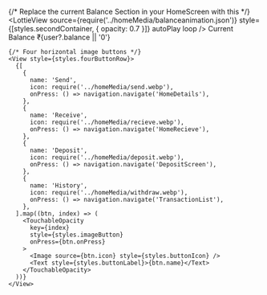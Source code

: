 {/* Replace the current Balance Section in your HomeScreen with this */}
<View style={styles.secondContainerWrapper}>
  <LottieView
    source={require('../homeMedia/balanceanimation.json')}
    style={[styles.secondContainer, { opacity: 0.7 }]}
    autoPlay
    loop
  />
  <View style={styles.balanceOverlay}>
    <Text style={styles.balanceSubHeader}>Current Balance</Text>
    <Text style={styles.balanceAmount}>₹{user?.balance || '0'}</Text>

    {/* Four horizontal image buttons */}
    <View style={styles.fourButtonRow}>
      {[
        {
          name: 'Send',
          icon: require('../homeMedia/send.webp'),
          onPress: () => navigation.navigate('HomeDetails'),
        },
        {
          name: 'Receive',
          icon: require('../homeMedia/recieve.webp'),
          onPress: () => navigation.navigate('HomeRecieve'),
        },
        {
          name: 'Deposit',
          icon: require('../homeMedia/deposit.webp'),
          onPress: () => navigation.navigate('DepositScreen'),
        },
        {
          name: 'History',
          icon: require('../homeMedia/withdraw.webp'),
          onPress: () => navigation.navigate('TransactionList'),
        },
      ].map((btn, index) => (
        <TouchableOpacity
          key={index}
          style={styles.imageButton}
          onPress={btn.onPress}
        >
          <Image source={btn.icon} style={styles.buttonIcon} />
          <Text style={styles.buttonLabel}>{btn.name}</Text>
        </TouchableOpacity>
      ))}
    </View>
  </View>
</View>
